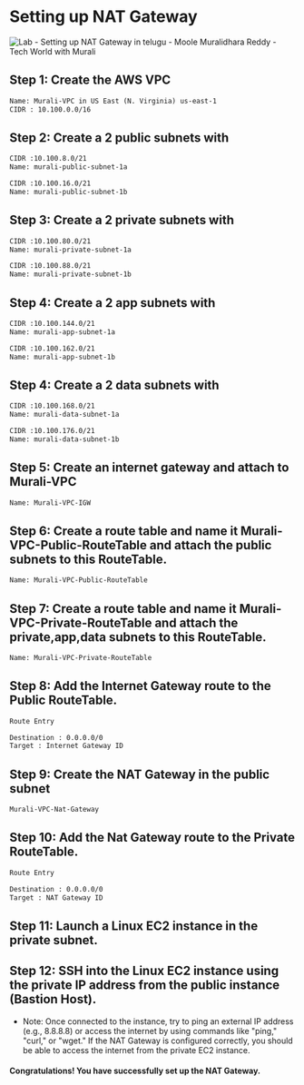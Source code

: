 
# Setting up NAT Gateway
![Lab - Setting up NAT Gateway in telugu - Moole Muralidhara Reddy - Tech World with Murali](https://github.com/techworldwithmurali/aws-zero-to-hero/blob/main/Day-13/images/Day%20%2013-%20Lab%20-%20Setting%20up%20NAT%20Gateway-%20Moole%20Muralidhara%20Reddy%20-%20Tech%20World%20with%20Murali.png)
## Step 1: Create the AWS VPC
```xml
Name: Murali-VPC in US East (N. Virginia) us-east-1
CIDR : 10.100.0.0/16
```
## Step 2: Create a 2 public subnets with
```xml
CIDR :10.100.8.0/21
Name: murali-public-subnet-1a

CIDR :10.100.16.0/21
Name: murali-public-subnet-1b

```
## Step 3: Create a 2 private subnets with
```xml
CIDR :10.100.80.0/21
Name: murali-private-subnet-1a

CIDR :10.100.88.0/21
Name: murali-private-subnet-1b

```

## Step 4: Create a 2 app subnets with
```xml
CIDR :10.100.144.0/21
Name: murali-app-subnet-1a

CIDR :10.100.162.0/21
Name: murali-app-subnet-1b

```
## Step 4: Create a 2 data subnets with
```xml
CIDR :10.100.168.0/21
Name: murali-data-subnet-1a

CIDR :10.100.176.0/21
Name: murali-data-subnet-1b

```

## Step 5: Create an internet gateway and attach to Murali-VPC
```xml
Name: Murali-VPC-IGW
```
## Step 6: Create a route table and name it Murali-VPC-Public-RouteTable and attach the public subnets to this RouteTable.
```xml
Name: Murali-VPC-Public-RouteTable
```

## Step 7: Create a route table and name it Murali-VPC-Private-RouteTable and attach the private,app,data subnets to this RouteTable.

```xml
Name: Murali-VPC-Private-RouteTable
```

## Step 8: Add the Internet Gateway route to the Public RouteTable.

```xml
Route Entry

Destination : 0.0.0.0/0
Target : Internet Gateway ID
```
## Step 9: Create the NAT Gateway in the public subnet
```xml
Murali-VPC-Nat-Gateway
```
## Step 10: Add the Nat Gateway route to the Private RouteTable.

```xml
Route Entry

Destination : 0.0.0.0/0
Target : NAT Gateway ID
```

## Step 11: Launch a Linux EC2 instance in the private subnet.
## Step 12: SSH into the Linux EC2 instance using the private IP address from the public instance (Bastion Host).
+ Note: Once connected to the instance, try to ping an external IP address (e.g., 8.8.8.8) or access the internet by using commands like "ping," "curl," or "wget." If the NAT Gateway is configured correctly, you should be able to access the internet from the private EC2 instance.

#### Congratulations! You have successfully set up the NAT Gateway.
